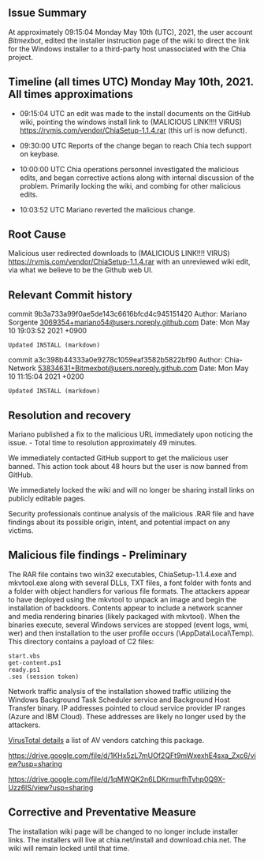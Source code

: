 ## Issue Summary

At approximately 09:15:04 Monday May 10th (UTC), 2021, the user account *Bitmexbot*, edited the installer instruction page of the wiki to direct the link for the Windows installer to a third-party host unassociated with the Chia project.

## Timeline (all times UTC) Monday May 10th, 2021. All times approximations

- 09:15:04 UTC an edit was made to the install documents on the GitHub wiki, pointing the windows install link to (MALICIOUS LINK!!!! VIRUS) https://rvmis.com/vendor/ChiaSetup-1.1.4.rar (this url is now defunct).

- 09:30:00 UTC Reports of the change began to reach Chia tech support on keybase.

- 10:00:00 UTC Chia operations personnel investigated the malicious edits, and began corrective actions along with internal discussion of the problem. Primarily locking the wiki, and combing for other malicious edits.

- 10:03:52 UTC Mariano reverted the malicious change.

## Root Cause

Malicious user redirected downloads to (MALICIOUS LINK!!!! VIRUS) https://rvmis.com/vendor/ChiaSetup-1.1.4.rar with an unreviewed wiki edit, via what we believe to be the Github web UI.

## Relevant Commit history

commit 9b3a733a99f0ae5de143c6616bfcd4c945151420
Author: Mariano Sorgente <3069354+mariano54@users.noreply.github.com>
Date:   Mon May 10 19:03:52 2021 +0900

    Updated INSTALL (markdown)

commit a3c398b44333a0e9278c1059eaf3582b5822bf90
Author: Chia-Network <53834631+Bitmexbot@users.noreply.github.com>
Date:   Mon May 10 11:15:04 2021 +0200

    Updated INSTALL (markdown)


## Resolution and recovery

Mariano published a fix to the malicious URL immediately upon noticing the issue. - Total time to resolution approximately 49 minutes.

We immediately contacted GitHub support to get the malicious user banned. This action took about 48 hours but the user is now banned from GitHub.

We immediately locked the wiki and will no longer be sharing install links on publicly editable pages.

Security professionals continue analysis of the malicious .RAR file and have findings about its possible origin, intent, and potential impact on any victims.

## Malicious file findings - Preliminary

The RAR file contains two win32 executables, ChiaSetup-1.1.4.exe and mkvtool.exe along with several DLLs, TXT files, a font folder with fonts and a folder with object handlers for various file formats. The attackers appear to have deployed using the mkvtool to unpack an image and begin the installation of backdoors. Contents appear to include a network scanner and media rendering binaries (likely packaged with mkvtool). When the binaries execute, several Windows services are stopped (event logs, wmi, wer) and then installation to the user profile occurs (\AppData\Local\Temp). This directory contains a payload of C2 files:

    start.vbs
    get-content.ps1
    ready.ps1
    .ses (session token)

Network traffic analysis of the installation showed traffic utilizing the Windows Background Task Scheduler service and Background Host Transfer binary. IP addresses pointed to cloud service provider IP ranges (Azure and IBM Cloud). These addresses are likely no longer used by the attackers.

[VirusTotal details](https://www.virustotal.com/gui/file/476cdefcc0cd45525c7dc73a1dd0a1c97698c047dfaacdbf70ad32fc6bb65ee4/detection) a list of AV vendors catching this package.

https://drive.google.com/file/d/1KHx5zL7mUOf2QFt9mWxexhE4sxa_Zxc6/view?usp=sharing

https://drive.google.com/file/d/1qMWQK2n6LDKrmurfhTvhp0Q9X-Uzz6lS/view?usp=sharing

## Corrective and Preventative Measure

The installation wiki page will be changed to no longer include installer links. The installers will live at chia.net/install and download.chia.net. The wiki will remain locked until that time. 

